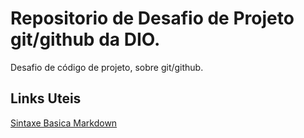 # Repositorio de Desafio de Projeto git/github da DIO.
Desafio de código de projeto, sobre git/github.

## Links Uteis
[Sintaxe Basica Markdown](https://www.markdownguide.org)
